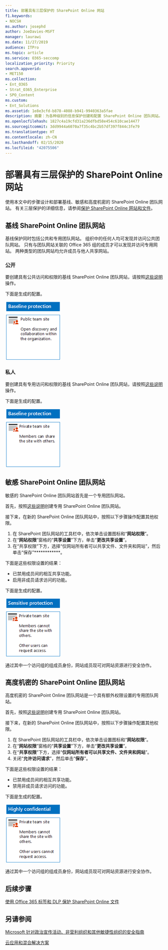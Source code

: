 ```yaml
---
title: 部署具有三层保护的 SharePoint Online 网站
f1.keywords:
- NOCSH
ms.author: josephd
author: JoeDavies-MSFT
manager: laurawi
ms.date: 11/27/2019
audience: ITPro
ms.topic: article
ms.service: O365-seccomp
localization_priority: Priority
search.appverid:
- MET150
ms.collection:
- Ent_O365
- Strat_O365_Enterprise
- SPO_Content
ms.custom:
- Ent_Solutions
ms.assetid: 1e8e3cfd-b878-4088-b941-9940363a5fae
description: 摘要：为各种级别的信息保护创建和配置 SharePoint Online 团队网站。
ms.openlocfilehash: 1827c4a19cfd31a236dfbd58e454c610cae14477
ms.sourcegitcommit: 3dd9944a6070a7f35c4bc2b57df397f844c3fe79
ms.translationtype: HT
ms.contentlocale: zh-CN
ms.lasthandoff: 02/15/2020
ms.locfileid: "42075506"
---
```

# <a name="deploy-sharepoint-online-sites-for-three-tiers-of-protection"></a>部署具有三层保护的 SharePoint Online 网站

使用本文中的步骤设计和部署基线、敏感和高度机密的 SharePoint Online 团队网站。 有关三层保护的详细信息，请参阅[保护 SharePoint Online 网站和文件](../security/office-365-security/secure-sharepoint-online-sites-and-files.md)。
  
## <a name="baseline-sharepoint-online-team-sites"></a>基线 SharePoint Online 团队网站

基线保护同时包括公共和专用团队网站。 组织中的任何人均可发现并访问公共团队网站。 只有与团队网站关联的 Office 365 组的成员才可以发现并访问专用网站。 两种类型的团队网站均允许成员与他人共享网站。
  
### <a name="public"></a>公开

要创建具有公共访问和权限的基线 SharePoint Online 团队网站，请按照[这些说明](https://support.office.com/article/create-a-team-site-in-sharepoint-ef10c1e7-15f3-42a3-98aa-b5972711777d)操作。

下面是生成的配置。
  
![适用于公共 SharePoint Online 团队网站的基线级保护。](../media/bcd46b8d-3f89-4398-80ce-4da17ee85e03.png)
  
### <a name="private"></a>私人

要创建具有专用访问和权限的基线 SharePoint Online 团队网站，请按照[这些说明](https://support.office.com/article/create-a-team-site-in-sharepoint-ef10c1e7-15f3-42a3-98aa-b5972711777d)操作。
  
下面是生成的配置。
  
![适用于专用 SharePoint Online 团队网站的基线级保护。](../media/91769026-37e3-4383-ac3c-dbf7aca98e41.png)
  
## <a name="sensitive-sharepoint-online-team-sites"></a>敏感 SharePoint Online 团队网站

敏感的 SharePoint Online 团队网站首先是一个专用团队网站。
  
首先，按照[这些说明](https://support.office.com/article/create-a-team-site-in-sharepoint-ef10c1e7-15f3-42a3-98aa-b5972711777d)创建专用 SharePoint Online 团队网站。

接下来，在新的 SharePoint Online 团队网站中，按照以下步骤操作配置其他权限。

1.  在 SharePoint 团队网站的工具栏中，依次单击设置图标和“**网站权限**”。
2.  在“**网站权限**”窗格的“**共享设置**”下方，单击“**更改共享设置**”。
3.  在“共享权限”下方，选择“仅网站所有者可以共享文件、文件夹和网站”，然后单击“保存”************。

下面是这些权限设置的结果：

- 已禁用成员间的相互共享功能。
- 启用非成员请求访问的功能。

下面是生成的配置。
  
![适用于独立 SharePoint Online 团队网站的敏感级保护。](../media/7a6ab9c6-560a-4674-ac39-8175644dbe6f.png)
  
通过其中一个访问组的组成员身份，网站成员现可对网站资源进行安全协作。
  
## <a name="highly-confidential-sharepoint-online-team-sites"></a>高度机密的 SharePoint Online 团队网站

高度机密的 SharePoint Online 团队网站是一个具有额外权限设置的专用团队网站。

首先，按照[这些说明](https://support.office.com/article/create-a-team-site-in-sharepoint-ef10c1e7-15f3-42a3-98aa-b5972711777d)创建专用 SharePoint Online 团队网站。

接下来，在新的 SharePoint Online 团队网站中，按照以下步骤操作配置其他权限。

1.  在 SharePoint 团队网站的工具栏中，依次单击设置图标和“**网站权限**”。
2.  在“**网站权限**”窗格的“**共享设置**”下方，单击“**更改共享设置**”。
3.  在“**共享权限**”下方，选择“**仅网站所有者可以共享文件、文件夹和网站**”。
4. 关闭“**允许访问请求**”，然后单击“**保存**”。

下面是这些权限设置的结果：

- 已禁用成员间的相互共享功能。
- 禁用非成员请求访问的功能。

下面是生成的配置。
  
![适用于独立 SharePoint Online 团队网站的高度机密级保护。](../media/196359ab-d7ed-4fcf-97b4-61820a74aca4.png)
  
通过其中一个访问组的组成员身份，网站成员现可对网站资源进行安全协作。
  
## <a name="next-step"></a>后续步骤

[使用 Office 365 标签和 DLP 保护 SharePoint Online 文件](protect-sharepoint-online-files-with-office-365-labels-and-dlp.md)

## <a name="see-also"></a>另请参阅

[Microsoft 针对政治宣传活动、非营利组织和其他敏捷性组织的安全指南](../security/office-365-security/microsoft-security-guidance-for-political-campaigns-nonprofits-and-other-agile-o.md)
  
[云应用和混合解决方案](https://docs.microsoft.com/office365/enterprise/cloud-adoption-and-hybrid-solutions)
